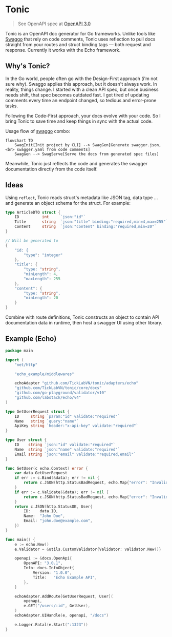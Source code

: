 # Tonic

> See OpenAPI spec at [OpenAPI 3.0](https://spec.openapis.org/oas/latest.html)

Tonic is an OpenAPI doc generator for Go frameworks. Unlike tools like [Swaggo](https://github.com/swaggo/swag) that rely on code comments, Tonic uses reflection to pull docs straight from your routes and struct binding tags — both request and response. Currently it works with the Echo framework.


## Why's Tonic?

In the Go world, people often go with the Design-First approach (i'm not sure why). Swaggo applies this approach, but it doesn't always work. In reality, things change. I started with a clean API spec, but once business needs shift, that spec becomes outdated fast. I got tired of updating comments every time an endpoint changed, so tedious and error-prone tasks.

Following the Code-First approach, your docs evolve with your code. So I bring Tonic to save time and keep things in sync with the actual code.

Usage flow of [swaggo](https://github.com/swaggo) combo:

```mermaid
flowchart TD
    SwagInit[Init project by CLI] --> SwagGen[Generate swagger.json, <br> swagger.yaml from code comments]
    SwagGen --> SwagServe[Serve the docs from generated spec files]
```

Meanwhile, Tonic just reflects the code and generates the swagger documentation directly from the code itself.

## Ideas

Using `reflect`, Tonic reads struct's metadata like JSON tag, data type ... and generate an object schema for the struct. For example:

```go
type ArticleDTO struct {
    ID 		    int 	`json:"id"`
    Title 	    string	`json:"title" binding:"required,min=4,max=255"`
    Content 	string	`json:"content" binding:"required,min=20"`
}

// Will be generated to
{
    "id: {
	    "type": "integer"
    },
    "title": {
        "type: "string",
        "minLength": 4,
        "maxLength": 255
    },
    "content": {
        "type: "string",
        "minLength": 20
    }
}
```

Combine with route definitions, Tonic constructs an object to contain API documentation data in runtime, then host a swagger UI using other library.

## Example (Echo)

```go
package main

import (
	"net/http"

	"echo_example/middlewares"

	echoAdapter "github.com/TickLabVN/tonic/adapters/echo"
	"github.com/TickLabVN/tonic/core/docs"
	"github.com/go-playground/validator/v10"
	"github.com/labstack/echo/v4"
)

type GetUserRequest struct {
	ID     string `param:"id" validate:"required"`
	Name   string `query:"name"`
	ApiKey string `header:"x-api-key" validate:"required"`
}

type User struct {
	ID    string `json:"id" validate:"required"`
	Name  string `json:"name" validate:"required"`
	Email string `json:"email" validate:"required,email"`
}

func GetUser(c echo.Context) error {
	var data GetUserRequest
    if err := c.Bind(&data); err != nil {
        return c.JSON(http.StatusBadRequest, echo.Map{"error": "Invalid input"})
    }
    if err := c.Validate(&data); err != nil {
        return c.JSON(http.StatusBadRequest, echo.Map{"error": "Invalid input"})
    }
	return c.JSON(http.StatusOK, User{
		ID:    data.ID,
		Name:  "John Doe",
		Email: "john.doe@example.com",
	})
}

func main() {
	e := echo.New()
	e.Validator = &utils.CustomValidator{Validator: validator.New()}

	openapi := &docs.OpenApi{
		OpenAPI: "3.0.1",
		Info: docs.InfoObject{
			Version: "1.0.0",
			Title:   "Echo Example API",
		},
	}

	echoAdapter.AddRoute[GetUserRequest, User](
		openapi,
		e.GET("/users/:id", GetUser),
	)
	echoAdapter.UIHandle(e, openapi, "/docs")

	e.Logger.Fatal(e.Start(":1323"))
}
```